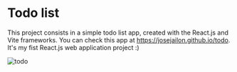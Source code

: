 # Todo list

This project consists in a simple todo list app, created with the React.js and Vite frameworks. 
You can check this app at <a>https://josejailon.github.io/todo</a>.
It's my fist React.js web application project :)

![todo](img.jpg)
